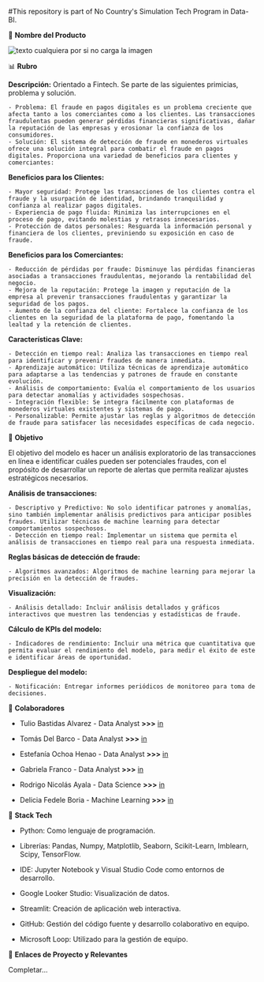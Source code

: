 #This repository is part of No Country's Simulation Tech Program in Data-BI.

💎 **Nombre del Producto**

![texto cualquiera por si no carga la imagen](https://github.com/No-Country/c18-80-t-data-bi/blob/main/WS.png)


📊 **Rubro**


**Descripción:** Orientado a Fintech. Se parte de las siguientes primicias, problema y solución.

    - Problema: El fraude en pagos digitales es un problema creciente que afecta tanto a los comerciantes como a los clientes. Las transacciones fraudulentas pueden generar pérdidas financieras significativas, dañar la reputación de las empresas y erosionar la confianza de los consumidores.
    - Solución: El sistema de detección de fraude en monederos virtuales ofrece una solución integral para combatir el fraude en pagos digitales. Proporciona una variedad de beneficios para clientes y comerciantes:


**Beneficios para los Clientes:**

    - Mayor seguridad: Protege las transacciones de los clientes contra el fraude y la usurpación de identidad, brindando tranquilidad y confianza al realizar pagos digitales.
    - Experiencia de pago fluida: Minimiza las interrupciones en el proceso de pago, evitando molestias y retrasos innecesarios.
    - Protección de datos personales: Resguarda la información personal y financiera de los clientes, previniendo su exposición en caso de fraude.

**Beneficios para los Comerciantes:**

    - Reducción de pérdidas por fraude: Disminuye las pérdidas financieras asociadas a transacciones fraudulentas, mejorando la rentabilidad del negocio.
    - Mejora de la reputación: Protege la imagen y reputación de la empresa al prevenir transacciones fraudulentas y garantizar la seguridad de los pagos.
    - Aumento de la confianza del cliente: Fortalece la confianza de los clientes en la seguridad de la plataforma de pago, fomentando la lealtad y la retención de clientes.

**Características Clave:**

    - Detección en tiempo real: Analiza las transacciones en tiempo real para identificar y prevenir fraudes de manera inmediata.
    - Aprendizaje automático: Utiliza técnicas de aprendizaje automático para adaptarse a las tendencias y patrones de fraude en constante evolución.
    - Análisis de comportamiento: Evalúa el comportamiento de los usuarios para detectar anomalías y actividades sospechosas.
    - Integración flexible: Se integra fácilmente con plataformas de monederos virtuales existentes y sistemas de pago.
    - Personalizable: Permite ajustar las reglas y algoritmos de detección de fraude para satisfacer las necesidades específicas de cada negocio.


🎯 **Objetivo**


El objetivo del modelo es hacer un análisis exploratorio de las transacciones en línea e identificar cuáles pueden ser potenciales fraudes, con el propósito de desarrollar un reporte de alertas que permita realizar ajustes estratégicos necesarios.

**Análisis de transacciones:**

    - Descriptivo y Predictivo: No solo identificar patrones y anomalías, sino también implementar análisis predictivos para anticipar posibles fraudes. Utilizar técnicas de machine learning para detectar comportamientos sospechosos.
    - Detección en tiempo real: Implementar un sistema que permita el análisis de transacciones en tiempo real para una respuesta inmediata.

**Reglas básicas de detección de fraude:**

    - Algoritmos avanzados: Algoritmos de machine learning para mejorar la precisión en la detección de fraudes.

**Visualización:**

    - Análisis detallado: Incluir análisis detallados y gráficos interactivos que muestren las tendencias y estadísticas de fraude.

**Cálculo de KPIs del modelo:**

    - Indicadores de rendimiento: Incluir una métrica que cuantitativa que permita evaluar el rendimiento del modelo, para medir el éxito de este e identificar áreas de oportunidad.

**Despliegue del modelo:**

    - Notificación: Entregar informes periódicos de monitoreo para toma de decisiones.


🧩 **Colaboradores**


- Tulio Bastidas Alvarez - Data Analyst **>>>** [in](https://www.linkedin.com/in/tulio-bastidas-alvarez/)

- Tomás Del Barco - Data Analyst **>>>**  [in](https://www.linkedin.com/in/tomás-del-barco-b74337229/)

- Estefanía Ochoa Henao - Data Analyst **>>>** [in](https://www.linkedin.com/in/estefania-ochoa-henao/)

- Gabriela Franco - Data Analyst **>>>** [in](https://www.linkedin.com/in/gabyfranco/)

- Rodrigo Nicolás Ayala - Data Science **>>>** [in](https://www.linkedin.com/in/arodrigonicolas/)

- Delicia Fedele Boria - Machine Learning **>>>** [in](https://www.linkedin.com/in/deliciafedeleboria/)


🤖 **Stack Tech**

- Python: Como lenguaje de programación.
  
- Librerías: Pandas, Numpy, Matplotlib, Seaborn, Scikit-Learn, Imblearn, Scipy, TensorFlow.
  
- IDE: Jupyter Notebook y Visual Studio Code como entornos de desarrollo.
  
- Google Looker Studio: Visualización de datos.
  
- Streamlit: Creación de aplicación web interactiva.
  
- GitHub: Gestión del código fuente y desarrollo colaborativo en equipo.
  
- Microsoft Loop: Utilizado para la gestión de equipo.

🔗 **Enlaces de Proyecto y Relevantes**

Completar...
